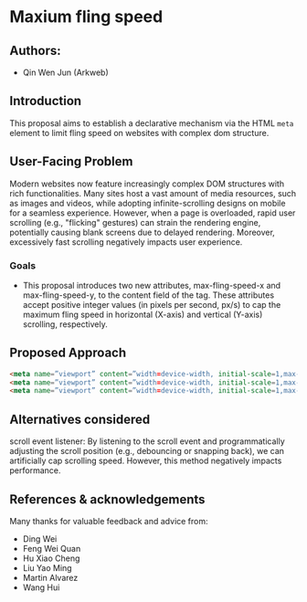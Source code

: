 # Maxium fling speed

## Authors:

- Qin Wen Jun (Arkweb)


## Introduction

This proposal aims to establish a declarative mechanism via the HTML `meta` element to limit fling speed on websites with complex dom structure.   

## User-Facing Problem

Modern websites now feature increasingly complex DOM structures with rich functionalities. Many sites host a vast amount of media resources, such as images and videos, while adopting infinite-scrolling designs on mobile for a seamless experience. However, when a page is overloaded, rapid user scrolling (e.g., "flicking" gestures) can strain the rendering engine, potentially causing blank screens due to delayed rendering. Moreover, excessively fast scrolling negatively impacts user experience.

### Goals

- This proposal introduces two new attributes, max-fling-speed-x and max-fling-speed-y, to the content field of the <meta name="viewport"> tag. These attributes accept ​​positive integer values​​ (in pixels per second, px/s) to cap the maximum fling speed in horizontal (X-axis) and vertical (Y-axis) scrolling, respectively.

## Proposed Approach

```html
<meta name=”viewport” content=”width=device-width, initial-scale=1,max-fling-speed-y=4500”>
<meta name=”viewport” content=”width=device-width, initial-scale=1,max-fling-speed-x=4500”>
<meta name=”viewport” content=”width=device-width, initial-scale=1,max-fling-speed-y=4500,max-fling-speed-x=4500”>
```

## Alternatives considered

scroll event listener: By listening to the scroll event and programmatically adjusting the scroll position (e.g., debouncing or snapping back), we can artificially cap scrolling speed. However, this method ​​negatively impacts performance​​.

## References & acknowledgements

Many thanks for valuable feedback and advice from:

- Ding Wei
- Feng Wei Quan
- Hu Xiao Cheng
- Liu Yao Ming
- Martin Alvarez
- Wang Hui

